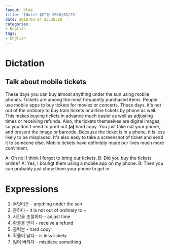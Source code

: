 ```yaml
---
layout: blog
title: '[Note] 입트영 2018/03/23'
date: 2018-03-24 23:26:18
categories: 
- English
tags:
- English
---
```



# Dictation
## Talk about mobile tickets

These days you can buy almost anything under the sun using mobile phones. Tickets are among the most frequently purchased items. People use mobile apps to buy tickets for movies or concerts. These days, it's not out of the ordinary to buy train tickets or airline tickets by phone as well. This makes buying tickets in advance much easier as well as adjusting times or receiving refunds. Also, the tickets themselves are digital images, so you don't need to print out **(a)** hard copy. You just take out your phone, and present the image or barcode. Because the ticket is in a phone, it is less likely to be misplaced. It's also easy to take a screenshot of ticket and send it to someone else. Mobile tickets have definitely made our lives much more convinient.

A: Oh no! I think I forgot to bring our tickets.
B: Did you buy the tickets online?
A: Yes, I bouhgt them using a mobile app on my phone.
B: Then you can probably just show them your phone to get in.

# Expressions

1. 무엇이든 - anything under the sun
1. 흔하다 - it is not out of ordinary to ~
1. 시간을 조절하다 - adjust time
1. 환불을 받다 - receive a refund
1. 출력본 - hard copy
1. 확률이 낮다 - is less lickely
1. 잃어 버리다 - misplace something